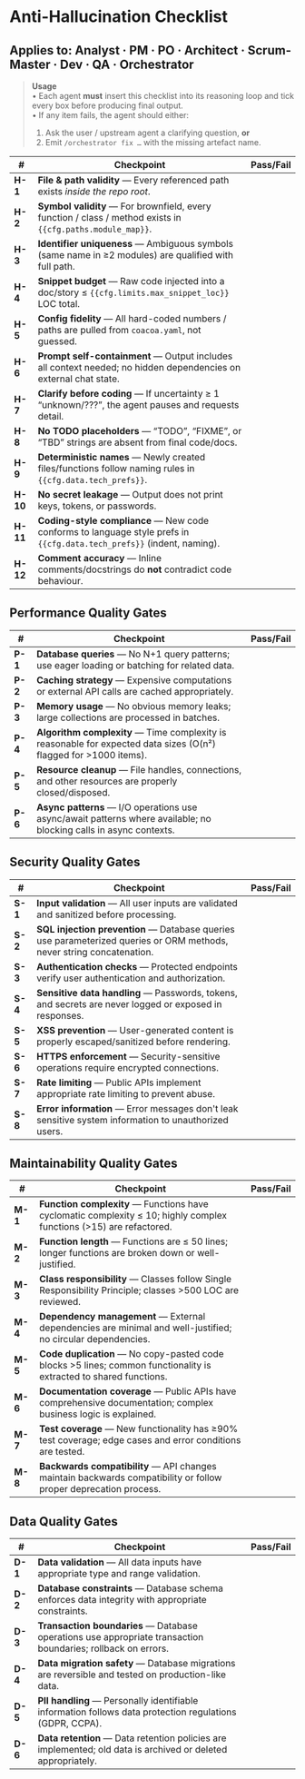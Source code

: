 # Anti-Hallucination Checklist

## Applies to: Analyst · PM · PO · Architect · Scrum-Master · Dev · QA · Orchestrator

> **Usage**  
> • Each agent **must** insert this checklist into its reasoning loop and tick every box before producing final output.  
> • If any item fails, the agent should either:  
>
> 1. Ask the user / upstream agent a clarifying question, **or**  
> 2. Emit `/orchestrator fix …` with the missing artefact name.  

| # | Checkpoint | Pass/Fail |
|---|------------|-----------|
| **H-1** | **File & path validity** — Every referenced path exists _inside the repo root_. | |
| **H-2** | **Symbol validity** — For brownfield, every function / class / method exists in `{{cfg.paths.module_map}}`. | |
| **H-3** | **Identifier uniqueness** — Ambiguous symbols (same name in ≥2 modules) are qualified with full path. | |
| **H-4** | **Snippet budget** — Raw code injected into a doc/story ≤ `{{cfg.limits.max_snippet_loc}}` LOC total. | |
| **H-5** | **Config fidelity** — All hard-coded numbers / paths are pulled from `coacoa.yaml`, not guessed. | |
| **H-6** | **Prompt self-containment** — Output includes all context needed; no hidden dependencies on external chat state. | |
| **H-7** | **Clarify before coding** — If uncertainty ≥ 1 “unknown/???”, the agent pauses and requests detail. | |
| **H-8** | **No TODO placeholders** — “TODO”, “FIXME”, or “TBD” strings are absent from final code/docs. | |
| **H-9** | **Deterministic names** — Newly created files/functions follow naming rules in `{{cfg.data.tech_prefs}}`. | |
| **H-10** | **No secret leakage** — Output does not print keys, tokens, or passwords. | |
| **H-11** | **Coding-style compliance** — New code conforms to language style prefs in `{{cfg.data.tech_prefs}}` (indent, naming). | |
| **H-12** | **Comment accuracy** — Inline comments/docstrings do **not** contradict code behaviour. | |

## Performance Quality Gates

| # | Checkpoint | Pass/Fail |
|---|------------|-----------|
| **P-1** | **Database queries** — No N+1 query patterns; use eager loading or batching for related data. | |
| **P-2** | **Caching strategy** — Expensive computations or external API calls are cached appropriately. | |
| **P-3** | **Memory usage** — No obvious memory leaks; large collections are processed in batches. | |
| **P-4** | **Algorithm complexity** — Time complexity is reasonable for expected data sizes (O(n²) flagged for >1000 items). | |
| **P-5** | **Resource cleanup** — File handles, connections, and other resources are properly closed/disposed. | |
| **P-6** | **Async patterns** — I/O operations use async/await patterns where available; no blocking calls in async contexts. | |

## Security Quality Gates

| # | Checkpoint | Pass/Fail |
|---|------------|-----------|
| **S-1** | **Input validation** — All user inputs are validated and sanitized before processing. | |
| **S-2** | **SQL injection prevention** — Database queries use parameterized queries or ORM methods, never string concatenation. | |
| **S-3** | **Authentication checks** — Protected endpoints verify user authentication and authorization. | |
| **S-4** | **Sensitive data handling** — Passwords, tokens, and secrets are never logged or exposed in responses. | |
| **S-5** | **XSS prevention** — User-generated content is properly escaped/sanitized before rendering. | |
| **S-6** | **HTTPS enforcement** — Security-sensitive operations require encrypted connections. | |
| **S-7** | **Rate limiting** — Public APIs implement appropriate rate limiting to prevent abuse. | |
| **S-8** | **Error information** — Error messages don't leak sensitive system information to unauthorized users. | |

## Maintainability Quality Gates

| # | Checkpoint | Pass/Fail |
|---|------------|-----------|
| **M-1** | **Function complexity** — Functions have cyclomatic complexity ≤ 10; highly complex functions (>15) are refactored. | |
| **M-2** | **Function length** — Functions are ≤ 50 lines; longer functions are broken down or well-justified. | |
| **M-3** | **Class responsibility** — Classes follow Single Responsibility Principle; classes >500 LOC are reviewed. | |
| **M-4** | **Dependency management** — External dependencies are minimal and well-justified; no circular dependencies. | |
| **M-5** | **Code duplication** — No copy-pasted code blocks >5 lines; common functionality is extracted to shared functions. | |
| **M-6** | **Documentation coverage** — Public APIs have comprehensive documentation; complex business logic is explained. | |
| **M-7** | **Test coverage** — New functionality has ≥90% test coverage; edge cases and error conditions are tested. | |
| **M-8** | **Backwards compatibility** — API changes maintain backwards compatibility or follow proper deprecation process. | |

## Data Quality Gates

| # | Checkpoint | Pass/Fail |
|---|------------|-----------|
| **D-1** | **Data validation** — All data inputs have appropriate type and range validation. | |
| **D-2** | **Database constraints** — Database schema enforces data integrity with appropriate constraints. | |
| **D-3** | **Transaction boundaries** — Database operations use appropriate transaction boundaries; rollback on errors. | |
| **D-4** | **Data migration safety** — Database migrations are reversible and tested on production-like data. | |
| **D-5** | **PII handling** — Personally identifiable information follows data protection regulations (GDPR, CCPA). | |
| **D-6** | **Data retention** — Data retention policies are implemented; old data is archived or deleted appropriately. | |
